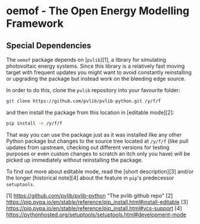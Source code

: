 # oemof - The Open Energy Modelling Framework

## Special Dependencies

The `oemof` package depends on [`pvlib`][1], a library for simulating
photovoltaic energy systems. Since this library is a relatively fast
moving target with frequent updates you might want to avoid constantly
reinstalling or upgrading the package but instead work on the bleeding
edge source.

In order to do this, clone the `pvlib` repository into your favourite
folder:

```sh
git clone https://github.com/pvlib/pvlib-python.git /y/f/f
```

and then install the package from this location in [editable mode][2]:

```sh
pip install -e /y/f/f
```

That way you can use the package just as it was installed like any other
Python package but changes to the source tree located at `/y/f/f` (like
pull updates from upstream, checking out different versions for testing
purposes or even custom changes to scratch an itch only you have) will
be picked up immediately without reinstalling the package.

To find out more about editable mode, read the [short description][3]
and/or the longer [historical note][4] about the feature in `pip`'s
predecessor `setuptools`.

[1] https://github.com/pvlib/pvlib-python "The pvlib github repo"
[2] https://pip.pypa.io/en/stable/reference/pip_install.html#install-editable
[3] https://pip.pypa.io/en/stable/reference/pip_install.html#vcs-support
[4] https://pythonhosted.org/setuptools/setuptools.html#development-mode

